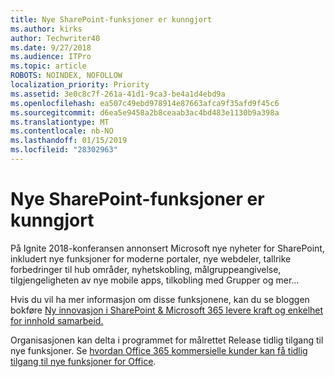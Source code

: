```yaml
---
title: Nye SharePoint-funksjoner er kunngjort
ms.author: kirks
author: Techwriter40
ms.date: 9/27/2018
ms.audience: ITPro
ms.topic: article
ROBOTS: NOINDEX, NOFOLLOW
localization_priority: Priority
ms.assetid: 3e0c8c7f-261a-41d1-9ca3-be4a1d4ebd9a
ms.openlocfilehash: ea507c49ebd978914e87663afca9f35afd9f45c6
ms.sourcegitcommit: d6ea5e9458a2b8ceaab3ac4bd483e1130b9a398a
ms.translationtype: MT
ms.contentlocale: nb-NO
ms.lasthandoff: 01/15/2019
ms.locfileid: "28302963"
---
```

# <a name="sharepoint-new-features-announced"></a>Nye SharePoint-funksjoner er kunngjort

På Ignite 2018-konferansen annonsert Microsoft nye nyheter for SharePoint, inkludert nye funksjoner for moderne portaler, nye webdeler, tallrike forbedringer til hub områder, nyhetskobling, målgruppeangivelse, tilgjengeligheten av nye mobile apps, tilkobling med Grupper og mer...
  
Hvis du vil ha mer informasjon om disse funksjonene, kan du se bloggen bokføre [Ny innovasjon i SharePoint &amp; Microsoft 365 levere kraft og enkelhet for innhold samarbeid.](https://go.microsoft.com/fwlink/?linkid=2026502)
  
Organisasjonen kan delta i programmet for målrettet Release tidlig tilgang til nye funksjoner. Se [hvordan Office 365 kommersielle kunder kan få tidlig tilgang til nye funksjoner for Office](https://go.microsoft.com/fwlink/?linkid=2026346).
  

